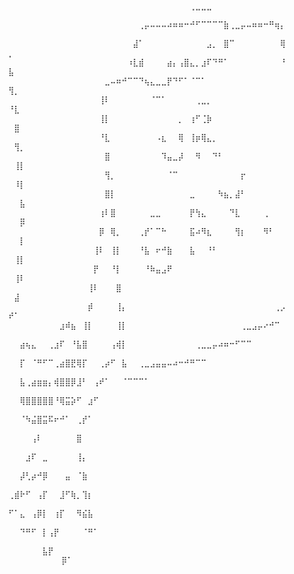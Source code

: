 ⠀⠀⠀⠀⠀⠀⠀⠀⠀⠀⠀⠀⠀⠀⠀⠀⠀⠀⠀⠀⠀⠀⠀⠀⠀⠀⠀⠀⠀⠀⠀⠀⢀⣀⣀⣀⠀⠀⠀⠀⠀⠀⠀⠀⠀⠀⠀⠀⠀⠀
⠀⠀⠀⠀⠀⠀⠀⠀⠀⠀⠀⠀⠀⠀⠀⠀⠀⠀⠀⠀⠀⠀⠀⢀⡤⠤⠤⠤⠴⠶⠶⠒⠚⠋⠉⠉⠉⠉⣷⢀⣀⡤⠤⠶⠶⠒⠛⢶⡄⠀⠀⠀
⠀⠀⠀⠀⠀⠀⠀⠀⠀⠀⠀⠀⠀⠀⠀⠀⠀⠀⠀⠀⠀⠀⣼⠁⠀⠀⠀⠀⠀⠀⠀⠀⠀⠀⠀⣠⡀⠀⣿⠉⠀⠀⠀⠀⠀⠀⠀⠀⢿⡀⠀⠀
⠀⠀⠀⠀⠀⠀⠀⠀⠀⠀⠀⠀⠀⠀⠀⠀⠀⠀⠀⠀⠀⠰⣇⣾⠀⠀⠀⠀⣴⡄⢠⣿⣄⡀⣰⠏⠙⠛⠁⠀⠀⠀⠀⠀⠀⠀⠀⠀⠘⣧⠀⠀
⠀⠀⠀⠀⠀⠀⠀⠀⠀⠀⠀⠀⠀⠀⠀⠀⠀⣀⠤⠶⠚⠉⠉⠙⢦⣄⣀⣀⡟⠙⠋⠁⠈⠉⠁⠀⠀⠀⠀⠀⠀⠀⠀⠀⠀⠀⠀⠀⠀⢻⡀⠀
⠀⠀⠀⠀⠀⠀⠀⠀⠀⠀⠀⠀⠀⠀⠀⠀⢸⠇⠀⠀⠀⠀⠀⠀⠀⠈⠉⠁⠀⠀⠀⠀⠀⢀⣀⡀⠀⠀⠀⠀⠀⠀⠀⠀⠀⠀⠀⠀⠀⠘⣇⠀
⠀⠀⠀⠀⠀⠀⠀⠀⠀⠀⠀⠀⠀⠀⠀⠀⢸⡇⠀⠀⠀⠀⠀⠀⠀⠀⠀⠀⠀⠀⡀⠀⢰⠋⢈⡷⠀⠀⠀⠀⠀⠀⠀⠀⠀⠀⠀⠀⠀⠀⣿⠀
⠀⠀⠀⠀⠀⠀⠀⠀⠀⠀⠀⠀⠀⠀⠀⠀⠘⣇⠀⠀⠀⠀⠀⠀⠀⠀⠠⣆⠀⠀⢿⠀⢸⡶⢿⣄⡀⠀⠀⠀⠀⠀⠀⠀⠀⠀⠀⠀⠀⠀⢻⡀
⠀⠀⠀⠀⠀⠀⠀⠀⠀⠀⠀⠀⠀⠀⠀⠀⠀⣿⠀⠀⠀⠀⠀⠀⠀⠀⠀⠹⣤⣀⡼⠀⠀⠻⠀⠀⠙⠃⠀⠀⠀⠀⠀⠀⠀⠀⠀⠀⠀⠀⢸⡇
⠀⠀⠀⠀⠀⠀⠀⠀⠀⠀⠀⠀⠀⠀⠀⠀⠀⢻⡀⠀⠀⠀⠀⠀⠀⠀⠀⠀⠈⠉⠀⠀⠀⠀⠀⠀⠀⠀⠀⠀⠀⡖⠀⠀⠀⠀⠀⠀⠀⠀⠸⡇
⠀⠀⠀⠀⠀⠀⠀⠀⠀⠀⠀⠀⠀⠀⠀⠀⠀⣿⡇⠀⠀⠀⠀⠀⠀⠀⠀⠀⠀⠀⠀⠀⣀⠀⠀⠀⠀⠳⣦⡀⣼⠃⠀⠀⠀⠀⠀⠀⠀⠀⠀⣧
⠀⠀⠀⠀⠀⠀⠀⠀⠀⠀⠀⠀⠀⠀⠀⠀⢰⠇⣿⠀⠀⠀⠀⠀⠀⣀⣀⠀⠀⠀⠀⠀⡟⢳⣄⠀⠀⠀⠀⠙⣇⠀⠀⠀⠀⢀⠀⠀⠀⠀⠀⡿
⠀⠀⠀⠀⠀⠀⠀⠀⠀⠀⠀⠀⠀⠀⠀⠀⡿⠀⢿⡀⠀⠀⠀⢀⡞⠁⠉⠓⠀⠀⠀⠀⣯⠴⠻⣆⠀⠀⠀⠀⢻⡆⠀⠀⠀⠻⠃⠀⠀⠀⠀⡇
⠀⠀⠀⠀⠀⠀⠀⠀⠀⠀⠀⠀⠀⠀⠀⢸⠇⠀⢸⡇⠀⠀⠀⠘⣧⠀⠖⠚⣷⠀⠀⠀⣧⠀⠀⠘⠃⠀⠀⠀⠀⠀⠀⠀⠀⠀⠀⠀⠀⠀⢸⡇
⠀⠀⠀⠀⠀⠀⠀⠀⠀⠀⠀⠀⠀⠀⠀⡟⠀⠀⠘⡇⠀⠀⠀⠀⠘⠷⣤⣠⠟⠀⠀⠀⠀⠀⠀⠀⠀⠀⠀⠀⠀⠀⠀⠀⠀⠀⠀⠀⠀⠀⢸⠇
⠀⠀⠀⠀⠀⠀⠀⠀⠀⠀⠀⠀⠀⠀⢸⠇⠀⠀⠀⣿⠀⠀⠀⠀⠀⠀⠀⠀⠀⠀⠀⠀⠀⠀⠀⠀⠀⠀⠀⠀⠀⠀⠀⠀⠀⠀⠀⠀⠀⠀⣼⠀
⠀⠀⠀⠀⠀⠀⠀⠀⠀⠀⠀⠀⠀⠀⡾⠀⠀⠀⠀⢸⡄⠀⠀⠀⠀⠀⠀⠀⠀⠀⠀⠀⠀⠀⠀⠀⠀⠀⠀⠀⠀⠀⠀⠀⠀⠀⠀⢀⡠⠞⠁⠀
⠀⠀⠀⠀⠀⠀⠀⠀⠀⣰⠾⣦⠀⢸⡇⠀⠀⠀⠀⢸⡇⠀⠀⠀⠀⠀⠀⠀⠀⠀⠀⠀⠀⠀⠀⠀⠀⠀⠀⠀⠀⢀⣀⣠⡤⠔⠚⠉⠀⠀⠀⠀
⠀⠀⣴⢦⣄⠀⠀⢀⣰⠏⠀⠘⣧⣿⠀⠀⠀⠀⢠⢾⡇⠀⠀⠀⠀⠀⠀⠀⠀⠀⠀⠀⠀⢀⣀⣀⡤⠴⠶⠒⠋⠉⠉⠀⠀⠀⠀⠀⠀⠀⠀⠀
⠀⠀⡏⠀⠈⠛⠋⠉⢀⣴⣿⣟⢿⡏⠀⠀⢀⡴⠋⠀⣧⠀⠀⢀⣀⣠⣤⣤⠤⠴⠒⠚⠛⠉⠉⠀⠀⠀⠀⠀⠀⠀⠀⠀⠀⠀⠀⠀⠀⠀⠀⠀
⠀⠀⣧⢀⣴⣶⣶⡄⢾⣿⣿⡿⣸⠃⠀⢠⠞⠁⠀⠀⠈⠉⠉⠉⠁⠀⠀⠀⠀⠀⠀⠀⠀⠀⠀⠀⠀⠀⠀⠀⠀⠀⠀⠀⠀⠀⠀⠀⠀⠀⠀⠀
⠀⠀⢿⣿⣿⣿⣿⣿⠘⢿⣭⡵⠋⠀⣰⠋⠀⠀⠀⠀⠀⠀⠀⠀⠀⠀⠀⠀⠀⠀⠀⠀⠀⠀⠀⠀⠀⠀⠀⠀⠀⠀⠀⠀⠀⠀⠀⠀⠀⠀⠀⠀
⠀⠀⠈⠳⣬⣿⣭⠯⠖⠚⠁⠀⢀⡞⠁⠀⠀⠀⠀⠀⠀⠀⠀⠀⠀⠀⠀⠀⠀⠀⠀⠀⠀⠀⠀⠀⠀⠀⠀⠀⠀⠀⠀⠀⠀⠀⠀⠀⠀⠀⠀⠀
⠀⠀⠀⠀⢠⠇⠀⠀⠀⠀⠀⠀⣿⠀⠀⠀⠀⠀⠀⠀⠀⠀⠀⠀⠀⠀⠀⠀⠀⠀⠀⠀⠀⠀⠀⠀⠀⠀⠀⠀⠀⠀⠀⠀⠀⠀⠀⠀⠀⠀⠀⠀
⠀⠀⠀⣰⠏⠀⣀⠀⠀⠀⠀⠀⢸⡄⠀⠀⠀⠀⠀⠀⠀⠀⠀⠀⠀⠀⠀⠀⠀⠀⠀⠀⠀⠀⠀⠀⠀⠀⠀⠀⠀⠀⠀⠀⠀⠀⠀⠀⠀⠀⠀⠀
⠀⠀⡼⢃⡴⠚⡿⠀⠀⠀⣤⠀⠈⣷⠀⠀⠀⠀⠀⠀⠀⠀⠀⠀⠀⠀⠀⠀⠀⠀⠀⠀⠀⠀⠀⠀⠀⠀⠀⠀⠀⠀⠀⠀⠀⠀⠀⠀⠀⠀⠀⠀
⢀⣾⠗⠋⠀⢠⡏⠀⠀⣸⠋⢷⡀⢹⡆⠀⠀⠀⠀⠀⠀⠀⠀⠀⠀⠀⠀⠀⠀⠀⠀⠀⠀⠀⠀⠀⠀⠀⠀⠀⠀⠀⠀⠀⠀⠀⠀⠀⠀⠀⠀⠀
⠋⠁⣄⠀⢠⡿⡇⠀⢰⡏⠀⠀⠻⣮⣧⠀⠀⠀⠀⠀⠀⠀⠀⠀⠀⠀⠀⠀⠀⠀⠀⠀⠀⠀⠀⠀⠀⠀⠀⠀⠀⠀⠀⠀⠀⠀⠀⠀⠀⠀⠀⠀
⠀⠀⠙⠛⠋⠀⡇⢠⡟⠀⠀⠀⠀⠈⠛⠁⠀⠀⠀⠀⠀⠀⠀⠀⠀⠀⠀⠀⠀⠀⠀⠀⠀⠀⠀⠀⠀⠀⠀⠀⠀⠀⠀⠀⠀⠀⠀⠀⠀⠀⠀⠀
⠀⠀⠀⠀⠀⠀⣧⡟⠀⠀⠀⠀⠀⠀⠀⠀⠀⠀⠀⠀⠀⠀⠀⠀⠀⠀⠀⠀⠀⠀⠀⠀⠀⠀⠀⠀⠀⠀⠀⠀⠀⠀⠀⠀⠀⠀⠀⠀⠀⠀⠀⠀
⠀⠀⠀⠀⠀⠀⡿⠁⠀⠀⠀⠀⠀⠀⠀⠀⠀⠀⠀⠀⠀⠀⠀⠀⠀⠀⠀⠀⠀⠀⠀⠀⠀⠀⠀⠀⠀⠀⠀⠀⠀⠀⠀⠀
